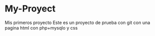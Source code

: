 # My-Proyect
Mis primeros proyecto
Este es un proyecto de prueba con git con una pagina html con php+mysqlo y css
